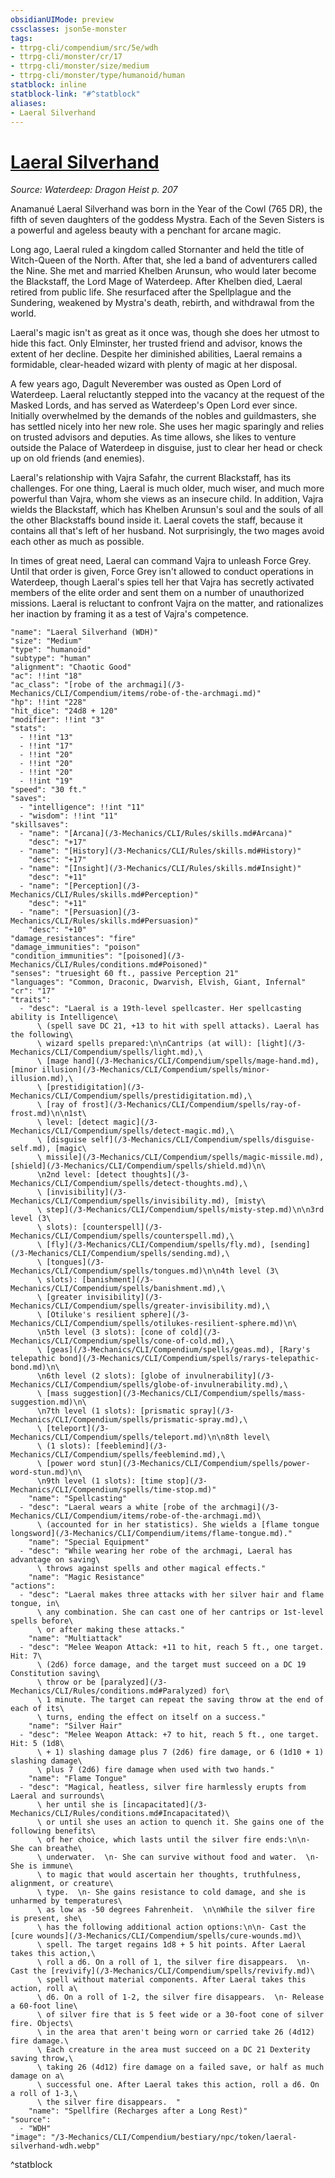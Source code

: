 ```yaml
---
obsidianUIMode: preview
cssclasses: json5e-monster
tags:
- ttrpg-cli/compendium/src/5e/wdh
- ttrpg-cli/monster/cr/17
- ttrpg-cli/monster/size/medium
- ttrpg-cli/monster/type/humanoid/human
statblock: inline
statblock-link: "#^statblock"
aliases:
- Laeral Silverhand
---
```

# [Laeral Silverhand](3-Mechanics\CLI\Compendium\bestiary\npc/laeral-silverhand-wdh.md)
*Source: Waterdeep: Dragon Heist p. 207*  

Anamanué Laeral Silverhand was born in the Year of the Cowl (765 DR), the fifth of seven daughters of the goddess Mystra. Each of the Seven Sisters is a powerful and ageless beauty with a penchant for arcane magic.

Long ago, Laeral ruled a kingdom called Stornanter and held the title of Witch-Queen of the North. After that, she led a band of adventurers called the Nine. She met and married Khelben Arunsun, who would later become the Blackstaff, the Lord Mage of Waterdeep. After Khelben died, Laeral retired from public life. She resurfaced after the Spellplague and the Sundering, weakened by Mystra's death, rebirth, and withdrawal from the world.

Laeral's magic isn't as great as it once was, though she does her utmost to hide this fact. Only Elminster, her trusted friend and advisor, knows the extent of her decline. Despite her diminished abilities, Laeral remains a formidable, clear-headed wizard with plenty of magic at her disposal.

A few years ago, Dagult Neverember was ousted as Open Lord of Waterdeep. Laeral reluctantly stepped into the vacancy at the request of the Masked Lords, and has served as Waterdeep's Open Lord ever since. Initially overwhelmed by the demands of the nobles and guildmasters, she has settled nicely into her new role. She uses her magic sparingly and relies on trusted advisors and deputies. As time allows, she likes to venture outside the Palace of Waterdeep in disguise, just to clear her head or check up on old friends (and enemies).

Laeral's relationship with Vajra Safahr, the current Blackstaff, has its challenges. For one thing, Laeral is much older, much wiser, and much more powerful than Vajra, whom she views as an insecure child. In addition, Vajra wields the Blackstaff, which has Khelben Arunsun's soul and the souls of all the other Blackstaffs bound inside it. Laeral covets the staff, because it contains all that's left of her husband. Not surprisingly, the two mages avoid each other as much as possible.

In times of great need, Laeral can command Vajra to unleash Force Grey. Until that order is given, Force Grey isn't allowed to conduct operations in Waterdeep, though Laeral's spies tell her that Vajra has secretly activated members of the elite order and sent them on a number of unauthorized missions. Laeral is reluctant to confront Vajra on the matter, and rationalizes her inaction by framing it as a test of Vajra's competence.

```statblock
"name": "Laeral Silverhand (WDH)"
"size": "Medium"
"type": "humanoid"
"subtype": "human"
"alignment": "Chaotic Good"
"ac": !!int "18"
"ac_class": "[robe of the archmagi](/3-Mechanics/CLI/Compendium/items/robe-of-the-archmagi.md)"
"hp": !!int "228"
"hit_dice": "24d8 + 120"
"modifier": !!int "3"
"stats":
  - !!int "13"
  - !!int "17"
  - !!int "20"
  - !!int "20"
  - !!int "20"
  - !!int "19"
"speed": "30 ft."
"saves":
  - "intelligence": !!int "11"
  - "wisdom": !!int "11"
"skillsaves":
  - "name": "[Arcana](/3-Mechanics/CLI/Rules/skills.md#Arcana)"
    "desc": "+17"
  - "name": "[History](/3-Mechanics/CLI/Rules/skills.md#History)"
    "desc": "+17"
  - "name": "[Insight](/3-Mechanics/CLI/Rules/skills.md#Insight)"
    "desc": "+11"
  - "name": "[Perception](/3-Mechanics/CLI/Rules/skills.md#Perception)"
    "desc": "+11"
  - "name": "[Persuasion](/3-Mechanics/CLI/Rules/skills.md#Persuasion)"
    "desc": "+10"
"damage_resistances": "fire"
"damage_immunities": "poison"
"condition_immunities": "[poisoned](/3-Mechanics/CLI/Rules/conditions.md#Poisoned)"
"senses": "truesight 60 ft., passive Perception 21"
"languages": "Common, Draconic, Dwarvish, Elvish, Giant, Infernal"
"cr": "17"
"traits":
  - "desc": "Laeral is a 19th-level spellcaster. Her spellcasting ability is Intelligence\
      \ (spell save DC 21, +13 to hit with spell attacks). Laeral has the following\
      \ wizard spells prepared:\n\nCantrips (at will): [light](/3-Mechanics/CLI/Compendium/spells/light.md),\
      \ [mage hand](/3-Mechanics/CLI/Compendium/spells/mage-hand.md), [minor illusion](/3-Mechanics/CLI/Compendium/spells/minor-illusion.md),\
      \ [prestidigitation](/3-Mechanics/CLI/Compendium/spells/prestidigitation.md),\
      \ [ray of frost](/3-Mechanics/CLI/Compendium/spells/ray-of-frost.md)\n\n1st\
      \ level: [detect magic](/3-Mechanics/CLI/Compendium/spells/detect-magic.md),\
      \ [disguise self](/3-Mechanics/CLI/Compendium/spells/disguise-self.md), [magic\
      \ missile](/3-Mechanics/CLI/Compendium/spells/magic-missile.md), [shield](/3-Mechanics/CLI/Compendium/spells/shield.md)\n\
      \n2nd level: [detect thoughts](/3-Mechanics/CLI/Compendium/spells/detect-thoughts.md),\
      \ [invisibility](/3-Mechanics/CLI/Compendium/spells/invisibility.md), [misty\
      \ step](/3-Mechanics/CLI/Compendium/spells/misty-step.md)\n\n3rd level (3\
      \ slots): [counterspell](/3-Mechanics/CLI/Compendium/spells/counterspell.md),\
      \ [fly](/3-Mechanics/CLI/Compendium/spells/fly.md), [sending](/3-Mechanics/CLI/Compendium/spells/sending.md),\
      \ [tongues](/3-Mechanics/CLI/Compendium/spells/tongues.md)\n\n4th level (3\
      \ slots): [banishment](/3-Mechanics/CLI/Compendium/spells/banishment.md),\
      \ [greater invisibility](/3-Mechanics/CLI/Compendium/spells/greater-invisibility.md),\
      \ [Otiluke's resilient sphere](/3-Mechanics/CLI/Compendium/spells/otilukes-resilient-sphere.md)\n\
      \n5th level (3 slots): [cone of cold](/3-Mechanics/CLI/Compendium/spells/cone-of-cold.md),\
      \ [geas](/3-Mechanics/CLI/Compendium/spells/geas.md), [Rary's telepathic bond](/3-Mechanics/CLI/Compendium/spells/rarys-telepathic-bond.md)\n\
      \n6th level (2 slots): [globe of invulnerability](/3-Mechanics/CLI/Compendium/spells/globe-of-invulnerability.md),\
      \ [mass suggestion](/3-Mechanics/CLI/Compendium/spells/mass-suggestion.md)\n\
      \n7th level (1 slots): [prismatic spray](/3-Mechanics/CLI/Compendium/spells/prismatic-spray.md),\
      \ [teleport](/3-Mechanics/CLI/Compendium/spells/teleport.md)\n\n8th level\
      \ (1 slots): [feeblemind](/3-Mechanics/CLI/Compendium/spells/feeblemind.md),\
      \ [power word stun](/3-Mechanics/CLI/Compendium/spells/power-word-stun.md)\n\
      \n9th level (1 slots): [time stop](/3-Mechanics/CLI/Compendium/spells/time-stop.md)"
    "name": "Spellcasting"
  - "desc": "Laeral wears a white [robe of the archmagi](/3-Mechanics/CLI/Compendium/items/robe-of-the-archmagi.md)\
      \ (accounted for in her statistics). She wields a [flame tongue longsword](/3-Mechanics/CLI/Compendium/items/flame-tongue.md)."
    "name": "Special Equipment"
  - "desc": "While wearing her robe of the archmagi, Laeral has advantage on saving\
      \ throws against spells and other magical effects."
    "name": "Magic Resistance"
"actions":
  - "desc": "Laeral makes three attacks with her silver hair and flame tongue, in\
      \ any combination. She can cast one of her cantrips or 1st-level spells before\
      \ or after making these attacks."
    "name": "Multiattack"
  - "desc": "Melee Weapon Attack: +11 to hit, reach 5 ft., one target. Hit: 7\
      \ (2d6) force damage, and the target must succeed on a DC 19 Constitution saving\
      \ throw or be [paralyzed](/3-Mechanics/CLI/Rules/conditions.md#Paralyzed) for\
      \ 1 minute. The target can repeat the saving throw at the end of each of its\
      \ turns, ending the effect on itself on a success."
    "name": "Silver Hair"
  - "desc": "Melee Weapon Attack: +7 to hit, reach 5 ft., one target. Hit: 5 (1d8\
      \ + 1) slashing damage plus 7 (2d6) fire damage, or 6 (1d10 + 1) slashing damage\
      \ plus 7 (2d6) fire damage when used with two hands."
    "name": "Flame Tongue"
  - "desc": "Magical, heatless, silver fire harmlessly erupts from Laeral and surrounds\
      \ her until she is [incapacitated](/3-Mechanics/CLI/Rules/conditions.md#Incapacitated)\
      \ or until she uses an action to quench it. She gains one of the following benefits\
      \ of her choice, which lasts until the silver fire ends:\n\n- She can breathe\
      \ underwater.  \n- She can survive without food and water.  \n- She is immune\
      \ to magic that would ascertain her thoughts, truthfulness, alignment, or creature\
      \ type.  \n- She gains resistance to cold damage, and she is unharmed by temperatures\
      \ as low as -50 degrees Fahrenheit.  \n\nWhile the silver fire is present, she\
      \ has the following additional action options:\n\n- Cast the [cure wounds](/3-Mechanics/CLI/Compendium/spells/cure-wounds.md)\
      \ spell. The target regains 1d8 + 5 hit points. After Laeral takes this action,\
      \ roll a d6. On a roll of 1, the silver fire disappears.  \n- Cast the [revivify](/3-Mechanics/CLI/Compendium/spells/revivify.md)\
      \ spell without material components. After Laeral takes this action, roll a\
      \ d6. On a roll of 1-2, the silver fire disappears.  \n- Release a 60-foot line\
      \ of silver fire that is 5 feet wide or a 30-foot cone of silver fire. Objects\
      \ in the area that aren't being worn or carried take 26 (4d12) fire damage.\
      \ Each creature in the area must succeed on a DC 21 Dexterity saving throw,\
      \ taking 26 (4d12) fire damage on a failed save, or half as much damage on a\
      \ successful one. After Laeral takes this action, roll a d6. On a roll of 1-3,\
      \ the silver fire disappears.  "
    "name": "Spellfire (Recharges after a Long Rest)"
"source":
  - "WDH"
"image": "/3-Mechanics/CLI/Compendium/bestiary/npc/token/laeral-silverhand-wdh.webp"
```
^statblock